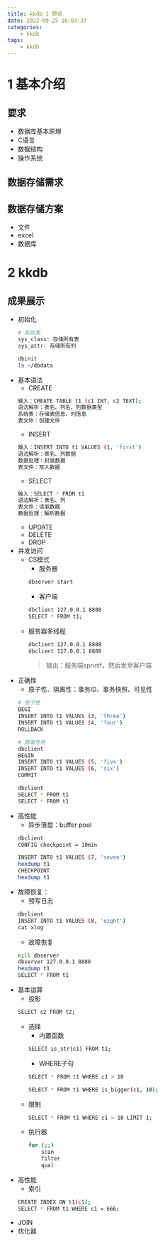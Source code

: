 ```yaml
---
title: kkdb 1 预览
date: 2022-09-25 16:03:37
categories:
    - kkdb
tags:
    - kkdb
---
```


# 1 基本介绍
## 要求
- 数据库基本原理
- C语言
- 数据结构
- 操作系统

## 数据存储需求

## 数据存储方案
- 文件
- excel
- 数据库
  
# 2 kkdb
## 成果展示
- 初始化
    ```bash
    # 系统表
    sys_class: 存储所有表
    sys_attr: 存储所有列

    dbinit
    ls ~/dbdata
    ```
- 基本语法
    - CREATE
    ```bash
    输入：CREATE TABLE t1 (c1 INT, c2 TEXT);
    语法解析：表名、列名、列数据类型
    系统表：存储表信息、列信息
    表文件：创建文件
    ```
    - INSERT
    ```bash
    输入：INSERT INTO t1 VALUES (1, 'first')
    语法解析：表名、列数据
    数据处理：封装数据
    表文件：写入数据
    ```
    - SELECT
    ```bash
    输入：SELECT * FROM t1
    语法解析：表名、列
    表文件：读取数据
    数据处理：解析数据
    ```
    - UPDATE
    - DELETE
    - DROP
- 并发访问
    - CS模式
        - 服务器
        ```bash
        dbserver start
        ```
        - 客户端
        ```bash
        dbclient 127.0.0.1 8888
        SELECT * FROM t1;
        ```
    - 服务器多线程
        ```bash
        dbclient 127.0.0.1 8888
        dbclient 127.0.0.1 8888
        ```
        > 输出：服务端sprintf，然后发至客户端
- 正确性
    - 原子性、隔离性：事务ID、事务快照、可见性
    ```bash
    # 原子性
    BEGI
    INSERT INTO t1 VALUES (3, 'three')
    INSERT INTO t1 VALUES (4, 'four')
    ROLLBACK

    # 隔离性性
    dbclient
    BEGIN
    INSERT INTO t1 VALUES (5, 'five')
    INSERT INTO t1 VALUES (6, 'six')
    COMMIT

    dbclient
    SELECT * FROM t1
    SELECT * FROM t1
    ```
- 高性能
    - 异步落盘：buffer pool
    ```bash
    dbclient
    CONFIG checkpoint = 10min
    
    INSERT INTO t1 VALUES (7, 'seven')
    hexdump t1
    CHECKPOINT
    hexdump t1
    ```
- 故障恢复：
    - 预写日志
    ```bash
    dbclient
    INSERT INTO t1 VALUES (8, 'eight')
    cat xlog
    ```
    - 故障恢复
    ```bash
    kill dbserver
    dbserver 127.0.0.1 8888
    hexdump t1
    SELECT * FROM t1
    ```
- 基本运算
    - 投影
    ```bash
    SELECT c2 FROM t2;
    ```
    - 选择
        - 内置函数
        ```bash
        SELECT is_str(c1) FROM t1;
        ```
        - WHERE子句
        ```bash
        SELECT * FROM t1 WHERE c1 > 10

        SELECT * FROM t1 WHERE is_bigger(c1, 10);
        ```
    - 限制
        ```bash
        SELECT * FROM t1 WHERE c1 > 10 LIMIT 1;
        ```
    - 执行器
        ```bash
        for (;;)
            scan
            filter
            qual
        ```
- 高性能
    - 索引
    ```bash
    CREATE INDEX ON t1(c1);
    SELECT * FROM t1 WHERE c1 = 666;
    ```
- JOIN
- 优化器